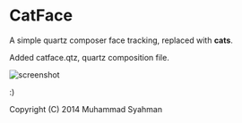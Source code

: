 CatFace
=======

A simple quartz composer face tracking, replaced with **cats**.

Added catface.qtz, quartz composition file.

![screenshot](https://github.com/fukarinka/CatFace/blob/master/scr/catface_scr.png)

:)

Copyright (C) 2014 Muhammad Syahman
